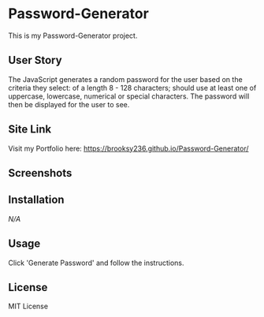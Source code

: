 # Password-Generator

This is my Password-Generator project.

## **User Story**

The JavaScript generates a random password for the user based on the criteria they select: of a length 8 - 128 characters; should use at least one of uppercase, lowercase, numerical or special characters. The password will then be displayed for the user to see.

## **Site Link**

Visit my Portfolio here: https://brooksy236.github.io/Password-Generator/ 

## **Screenshots**



## **Installation**

_N/A_

## **Usage**

Click 'Generate Password' and follow the instructions.

## **License**

MIT License
